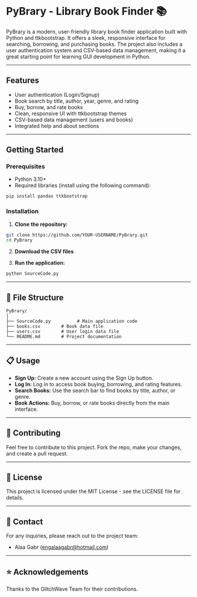 # PyBrary - Library Book Finder 📚

PyBrary is a modern, user-friendly library book finder application built with Python and ttkbootstrap. It offers a sleek, responsive interface for searching, borrowing, and purchasing books. The project also includes a user authentication system and CSV-based data management, making it a great starting point for learning GUI development in Python.

---

##  Features

* User authentication (Login/Signup)
* Book search by title, author, year, genre, and rating
* Buy, borrow, and rate books
* Clean, responsive UI with ttkbootstrap themes
* CSV-based data management (users and books)
* Integrated help and about sections

---

##  Getting Started

### Prerequisites

* Python 3.10+
* Required libraries (install using the following command):

```bash
pip install pandas ttkbootstrap
```

### Installation

1. **Clone the repository:**

```bash
git clone https://github.com/YOUR-USERNAME/PyBrary.git
cd PyBrary
```

2. **Download the CSV files**

3. **Run the application:**

```bash
python SourceCode.py
```

---

## 📂 File Structure

```
PyBrary/
│
├── SourceCode.py          # Main application code
├── books.csv        # Book data file
├── users.csv        # User login data file
└── README.md        # Project documentation
```

---

## 📋 Usage

* **Sign Up:** Create a new account using the Sign Up button.
* **Log In:** Log in to access book buying, borrowing, and rating features.
* **Search Books:** Use the search bar to find books by title, author, or genre.
* **Book Actions:** Buy, borrow, or rate books directly from the main interface.

---

## 🙏 Contributing

Feel free to contribute to this project. Fork the repo, make your changes, and create a pull request.

---

## 📄 License

This project is licensed under the MIT License - see the LICENSE file for details.

---

## 📧 Contact

For any inquiries, please reach out to the project team:

* Alaa Gabr ([engalaagabr@hotmail.com](mailto:engalaagabr@hotmail.com))

---

## ⭐ Acknowledgements

Thanks to the GlitchWave Team for their contributions.
